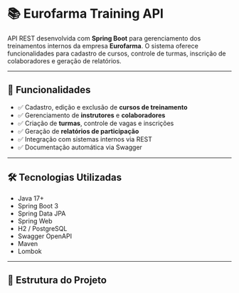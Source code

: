 # 📚 Eurofarma Training API

API REST desenvolvida com **Spring Boot** para gerenciamento dos treinamentos internos da empresa **Eurofarma**. O sistema oferece funcionalidades para cadastro de cursos, controle de turmas, inscrição de colaboradores e geração de relatórios.

---

## 🚀 Funcionalidades

- ✅ Cadastro, edição e exclusão de **cursos de treinamento**
- ✅ Gerenciamento de **instrutores** e **colaboradores**
- ✅ Criação de **turmas**, controle de vagas e inscrições
- ✅ Geração de **relatórios de participação**
- ✅ Integração com sistemas internos via REST
- ✅ Documentação automática via Swagger

---

## 🛠️ Tecnologias Utilizadas

- Java 17+
- Spring Boot 3
- Spring Data JPA
- Spring Web
- H2 / PostgreSQL
- Swagger OpenAPI
- Maven
- Lombok

---

## 📂 Estrutura do Projeto

